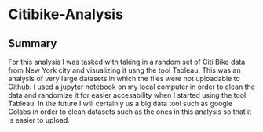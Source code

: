 # Citibike-Analysis

## Summary
For this analysis I was tasked with taking in a random set of Citi Bike data from New York city and visualizing it usng the tool Tableau. This was an analysis of very large datasets in which the files were not uploadable to Github. I used a jupyter notebook on my local computer in order to clean the data and randomize it for easier accesability when I started using the tool Tableau. In the future I will certainly us a big data tool such as google Colabs in order to clean datasets such as the ones in this analysis so that it is easier to upload.

##